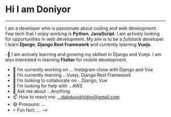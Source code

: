 # Hi I am Doniyor

___

I am a developer who is passionate about coding and web development. Few tech that I enjoy working is **Python**, **JavaScript**. I am actively looking for opportunities
in web development. My aim is to be a *fullstack* developer. I learn **Django**, **Django Rest Framework** and currently learning **Vuejs**.


-👨 I am actively learning and growing my skillset in Django and Vuejs. I am also interested in learning **Flutter** for mobile development.
- 🔭 I’m currently working on ... Instagram clone with Django and Vue
- 🌱 I’m currently learning ...Vuejs, Django Rest Framework
- 👯 I’m looking to collaborate on ...Django, Vue
- 🤔 I’m looking for help with ...AWS
- 💬 Ask me about ...Anything
- 📫 How to reach me: ...dabduvokhidov@gmail.com
- 😄 Pronouns: ...
- ⚡ Fun fact: ...
-->
